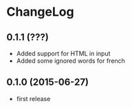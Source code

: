 ChangeLog
=========

0.1.1 (???)
-----------
* Added support for HTML in input
* Added some ignored words for french

0.1.0 (2015-06-27)
------------------

* first release

